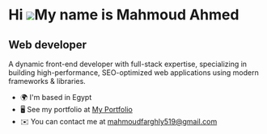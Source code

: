 Hi ![](https://user-images.githubusercontent.com/18350557/176309783-0785949b-9127-417c-8b55-ab5a4333674e.gif)My name is Mahmoud Ahmed
=====================================================================================================================================

Web developer
-------------

A dynamic front-end developer with full-stack expertise, specializing in building high-performance, SEO-optimized web applications using modern frameworks & libraries.

* 🌍  I'm based in Egypt
* 🖥️  See my portfolio at [My Portfolio](http://mahmoud-ahmed-portofolio.vercel.app)
* ✉️  You can contact me at [mahmoudfarghly519@gmail.com](mailto:mahmoudfarghly519@gmail.com)
